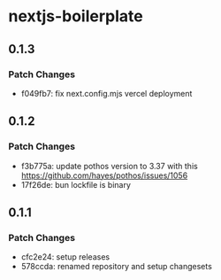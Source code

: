 # nextjs-boilerplate

## 0.1.3

### Patch Changes

- f049fb7: fix next.config.mjs vercel deployment

## 0.1.2

### Patch Changes

- f3b775a: update pothos version to 3.37 with this https://github.com/hayes/pothos/issues/1056
- 17f26de: bun lockfile is binary

## 0.1.1

### Patch Changes

- cfc2e24: setup releases
- 578ccda: renamed repository and setup changesets
